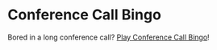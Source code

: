 # Conference Call Bingo

Bored in a long conference call? [Play Conference Call Bingo](https://lucas-burdell.github.io/conference-call-bingo/)!
